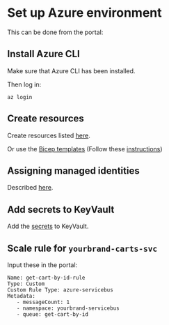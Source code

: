 # Set up Azure environment

This can be done from the portal:

## Install Azure CLI

Make sure that Azure CLI has been installed.

Then log in:

```
az login
```

## Create resources

Create resources listed [here](resources.md).

Or use the [Bicep templates](/bicep) (Follow these [instructions](/docs/azure/bicep.md))

## Assigning managed identities

Described [here](identities-and-roles.md).

## Add secrets to KeyVault

Add the [secrets](secrets.md) to KeyVault.

## Scale rule for ``yourbrand-carts-svc``

Input these in the portal:

```
Name: get-cart-by-id-rule
Type: Custom
Custom Rule Type: azure-servicebus
Metadata:
   - messageCount: 1
   - namespace: yourbrand-servicebus
   - queue: get-cart-by-id
```
